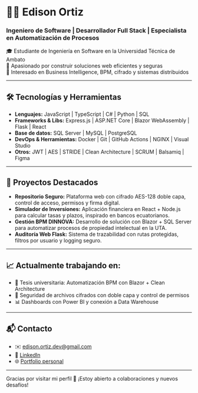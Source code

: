 # 👨‍💻 Edison Ortiz

### Ingeniero de Software | Desarrollador Full Stack | Especialista en Automatización de Procesos

🎓 Estudiante de Ingeniería en Software en la Universidad Técnica de Ambato  
💼 Apasionado por construir soluciones web eficientes y seguras  
🧠 Interesado en Business Intelligence, BPM, cifrado y sistemas distribuidos  

---

## 🛠️ Tecnologías y Herramientas

- **Lenguajes:** JavaScript | TypeScript | C# | Python | SQL  
- **Frameworks & Libs:** Express.js | ASP.NET Core | Blazor WebAssembly | Flask | React  
- **Base de datos:** SQL Server | MySQL | PostgreSQL  
- **DevOps & Herramientas:** Docker | Git | GitHub Actions | NGINX | Visual Studio  
- **Otros:** JWT | AES | STRIDE | Clean Architecture | SCRUM | Balsamiq | Figma

---

## 🚀 Proyectos Destacados

- **Repositorio Seguro:** Plataforma web con cifrado AES-128 doble capa, control de acceso, permisos y firma digital.
- **Simulador de Inversiones:** Aplicación financiera en React + Node.js para calcular tasas y plazos, inspirado en bancos ecuatorianos.
- **Gestión BPM DINNOVA:** Desarrollo de solución con Blazor + SQL Server para automatizar procesos de propiedad intelectual en la UTA.
- **Auditoría Web Flask:** Sistema de trazabilidad con rutas protegidas, filtros por usuario y logging seguro.

---

## 📈 Actualmente trabajando en:

- 📌 Tesis universitaria: Automatización BPM con Blazor + Clean Architecture
- 🔐 Seguridad de archivos cifrados con doble capa y control de permisos
- 📊 Dashboards con Power BI y conexión a Data Warehouse

---

## 📬 Contacto

- ✉️ [edison.ortiz.dev@gmail.com](mailto:edison.ortiz.dev@gmail.com)  
- 💼 [LinkedIn](https://www.linkedin.com/in/edison-ortiz/)  
- 🌐 [Portfolio personal](https://github.com/edison-ortiz)

---

Gracias por visitar mi perfil 👋 ¡Estoy abierto a colaboraciones y nuevos desafíos!
